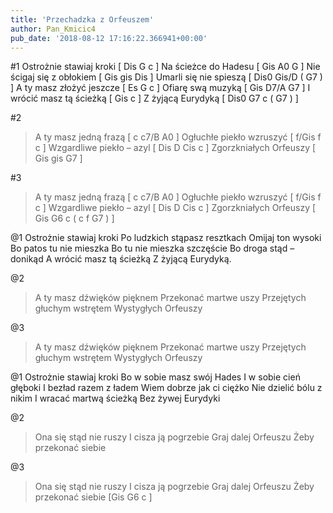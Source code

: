 ```yaml
---
title: 'Przechadzka z Orfeuszem'
author: Pan_Kmicic4
pub_date: '2018-08-12 17:16:22.366941+00:00'
---
```


#1
Ostrożnie stawiaj kroki [ Dis G c ]
Na ścieżce do Hadesu [ Gis A0 G ]
Nie ścigaj się z obłokiem [ Gis gis Dis ]
Umarli się nie spieszą [ Dis0 Gis/D ( G7 ) ]
A ty masz złożyć jeszcze [ Es G c ]
Ofiarę swą muzyką [ Gis D7/A G7 ]
I wrócić masz tą ścieżką [ Gis c ]
Z żyjącą Eurydyką [ Dis0 G7 c ( G7 ) ]

#2
>A ty masz jedną frazą [ c c7/B A0 ]
>Ogłuchłe piekło wzruszyć [ f/Gis f c ]
>Wzgardliwe piekło – azyl [ Dis D Cis c ]
>Zgorzkniałych Orfeuszy [ Gis gis G7 ]

#3
>A ty masz jedną frazą [ c c7/B A0 ]
>Ogłuchłe piekło wzruszyć [ f/Gis f c ]
>Wzgardliwe piekło – azyl [ Dis D Cis c ]
>Zgorzkniałych Orfeuszy [ Gis G6 c ( c f G7 ) ]

@1
Ostrożnie stawiaj kroki
Po ludzkich stąpasz resztkach
Omijaj ton wysoki
Bo patos tu nie mieszka
Bo tu nie mieszka szczęście
Bo droga stąd – donikąd
A wrócić masz tą ścieżką
Z żyjącą Eurydyką.

@2
>A ty masz dźwięków pięknem
>Przekonać martwe uszy
>Przejętych głuchym wstrętem
>Wystygłych Orfeuszy

@3
>A ty masz dźwięków pięknem
>Przekonać martwe uszy
>Przejętych głuchym wstrętem
>Wystygłych Orfeuszy

@1
Ostrożnie stawiaj kroki
Bo w sobie masz swój Hades
I w sobie cień głęboki
I bezład razem z ładem
Wiem dobrze jak ci ciężko
Nie dzielić bólu z nikim
I wracać martwą ścieżką
Bez żywej Eurydyki

@2
>Ona się stąd nie ruszy
>I cisza ją pogrzebie
>Graj dalej Orfeuszu
>Żeby przekonać siebie

@3
>Ona się stąd nie ruszy
>I cisza ją pogrzebie
>Graj dalej Orfeuszu
>Żeby przekonać siebie [Gis G6 c ]